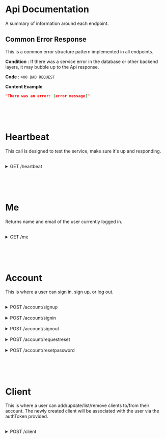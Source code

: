 # Api Documentation

A summary of information around each endpoint.

## Common Error Response

This is a common error structure pattern implemented in all endpoints.

**Condition** : If there was a service error in the database or other backend layers, it may bubble up to the Api response.

**Code** : `400 BAD REQUEST`

**Content Example**

```json
"There was an error: [error message]"
```

<br><br><br>

# Heartbeat

This call is designed to test the service, make sure it's up and responding.

<br>

<details>
<summary>
GET /heartbeat
</summary>

**Method** : `GET`

**Auth required** : no

## Success Response

**Code** : `200 OK`

**Content example**

```json
{
  "name": "tbd",
  "vitals": {}
}
```

## Error Response

**Condition** : If the server is down or unresponsive, then the call will time out.
</details>

<br><br><br>

# Me

Returns name and email of the user currently logged in.

<br>

<details>
<summary>
GET /me
</summary>

**Method** : `GET`

**Auth required** : yes

## Success Response

**Code** : `200 OK`

**Content example**

```json
{
    "authToken": {
      "access_token": "<an encrypted token>",
      "expires_in": "3600000"
    },
    "data": {
      "user": {
        "name": "Bruce Wayne",
        "email": "batman@justiceleague.com",
        "permissions": [
            "USER"
        ]
      }
    }
}
```

## Error Response

**Condition** : If the user is not logged in or has an invalid token.

**Code** : `400 BAD REQUEST`

**Content example**

```json
"Not logged in"
```
</details>

<br><br><br>

# Account

This is where a user can sign in, sign up, or log out.

<br>
<details>
<summary>
POST /account/signup
</summary>

**Method** : `POST`

**Auth required** : no

**Data constraints**

```json
{
  "name": "[non-empty string]",
  "email": "[valid email address]",
  "password": "[valid password in plain text, 8-24 characters, at least one number, uppercase, lowercase, and symbol]",
  "confirmPassword": "[valid matching password in plain text]"
}
```

**Data example**

```json
{
  "name": "Bruce Wayne",
  "email": "batman@justiceleague.com",
  "password": "DarkKnight39!",
  "confirmPassword": "DarkKnight39!"
}
```

## Success Response

**Code** : `201 CREATED`

**Content example**

```json
{
    "authToken": {
      "access_token": "<an encrypted token>",
      "expires_in": "3600000"
    },
    "data": {
      "user": {
        "name": "Bruce Wayne",
        "email": "batman@justiceleague.com",
        "permissions": [
            "USER"
        ]
      }
    }
}
```

## Error Response

**Condition** : Validation failure

**Code** : `422 UNPROCESSABLE ENTITY`

**Content example**

```json
{
    "errors": [
        {
            "value": "batman@justiceleague.com",
            "msg": "Email is already in use",
            "param": "email",
            "location": "body"
        },
        {
            "value": "DarkKnight39",
            "msg": "Password must contain at least one uppercase letter, one lowercase letter, and one symbol",
            "param": "password",
            "location": "body"
        }
    ]
}
```
</details>

<br>

<details>
<summary>
POST /account/signin
</summary>

**Method** : `POST`

**Auth required** : no

**Data constraints**

```json
{
  "email": "[valid email]",
  "password": "[password in plain text]"
}
```

**Data example**

```json
{
  "email": "batman@justiceleague.com",
  "password": "DarkKnight39!"
}
```

## Success Response

**Code** : `200 OK`

**Content example**

```json
{
    "authToken": {
      "access_token": "<an encrypted token>",
      "expires_in": "3600000"
    },
    "data": {
      "user": {
        "name": "Bruce Wayne",
        "email": "batman@justiceleague.com",
        "permissions": [
            "USER"
        ]
      }
    }
}
```

## Error Response

**Condition** : If the email or password is incorrect or if the user doesn't exist.

**Code** : `400 BAD REQUEST`

**Content example**
```json
"Invalid username or password!"
```
</details>

<br>

<details>
<summary>
POST /account/signout
</summary>

**Method** : `POST`

**Auth required** : no

**Data constraints**

none

## Success Response

**Code** : `200 OK`

**Content example**

```json
{
    "message": "Goodbye!"
}
```

## Error Response

None.  This call will always succeed and always trigger removal of the auth token from the headers if it exists.
</details>

<br>

<details>
<summary>
POST /account/requestreset
</summary>

**Method** : `POST`

**Auth required** : no

**Data constraints**

```json
{
  "email": "[valid email]",
}
```

**Data example**

```json
{
  "email": "batman@justiceleague.com"
}
```

## Success Response

**Code** : `200 OK`

**Content example**

```json
{
    "message": "Email sent!",
    "data": {
      "email": "batman@justiceleague.com",
      "mailResult": "<nodemailer mail result object>"
    }
}
```

## Error Response

**Condition** : If the email doesn't belong to a user.

**Code** : `400 BAD REQUEST`

**Content example**
```json
"No user found for email <email>!"
```
</details>

<br>

<details>
<summary>
POST /account/resetpassword
</summary>

**Method** : `POST`

**Auth required** : no

**Data constraints**

```json
{
  "resetToken": "[valid resetToken]",
  "password": "[valid password in plain text, 8-24 characters, at least one number, uppercase, lowercase, and symbol]",
  "confirmPassword": "[valid matching password in plain text]"
}
```

**Data example**

```json
{
  "resetToken": "<valid resetToken>",
  "password": "DarkKnight39!",
  "confirmPassword": "DarkKnight39!"
}
```

## Success Response

**Code** : `200 OK`

**Content example**

```json
{
    "authToken": {
      "access_token": "<an encrypted token>",
      "expires_in": "3600000"
    },
    "data": {
      "user": {
        "name": "Bruce Wayne",
        "email": "batman@justiceleague.com",
        "permissions": [
            "USER"
        ]
      }
    }
}
```

## Error Response

**Condition** : Invalid resetToken

**Code** : `400 BAD REQUEST`

**Content example**

```json
"This token is invalid or expired!"
```

Also

**Condition** : Validation failure

**Code** : `422 UNPROCESSABLE ENTITY`

**Content example**

```json
{
    "errors": [
        {
            "value": "DarkKnight39",
            "msg": "Password must contain at least one uppercase letter, one lowercase letter, and one symbol",
            "param": "password",
            "location": "body"
        }
    ]
}
```
</details>

<br><br><br>

# Client

This is where a user can add/update/list/remove clients to/from their account.
The newly created client will be associated with the user via the authToken provided.

<br>

<details>
<summary>
POST /client
</summary>

**Method** : `POST`

**Auth required** : yes

**Data constraints**

```json
{
  "name": "[non-empty string]"
}
```

**Data example**

```json
{
  "name": "Commissioner James Gordon",
  "email": "jgordon@gcpd.gov",
  "phone": "123-456-7890",
  "address1": "123 Main St",
  "address2": "Suite 404",
  "address3": "Major Crimes Unit",
  "city": "Gotham",
  "stateProvince": "NY",
  "postalCode": "12345",
  "notes": "But we’ve met before. That was a long time ago, I was a kid at St. Swithin’s, It used to be funded by the Wayne Foundation. It’s an orphanage. My mum died when I was small, it was a car accident. I don’t remember it. My dad got shot a couple of years later for a gambling debt. Oh I remember that one just fine. Not a lot of people know what it feels like to be angry in your bones. I mean they understand. The fosters parents. Everybody understands, for a while. Then they want the angry little kid to do something he knows he can’t do, move on. After a while they stop understanding. They send the angry kid to a boy’s home, I figured it out too late. Yeah I learned to hide the anger, and practice smiling in the mirror. It’s like putting on a mask. So you showed up this one day, in a cool car, pretty girl on your arm. We were so excited! Bruce Wayne, a billionaire orphan? We used to make up stories about you man, legends and you know with the other kids, that’s all it was, just stories, but right when I saw you, I knew who you really were. I’d seen that look on your face before. It’s the same one I taught myself. I don’t why you took the fault for Dent’s murder but I’m still a believer in the Batman. Even if you’re not…"
}
```

## Success Response

**Code** : `200 OK`

**Content example**

```json
{
    "authToken": {
      "access_token": "<an encrypted token>",
      "expires_in": "3600000"
    },
    "data": {
      "client": {
        "city": "Gotham",
        "name": "Commissioner James Gordon",
        "updatedAt": "<DateTime>",
        "email": "jgordon@gcpd.gov",
        "address3": "Major Crimes Unit",
        "address2": "Suite 404",
        "postalCode": "12345",
        "stateProvince": "NY",
        "id": "<client identifier>",
        "address1": "123 Main St",
        "createdAt": "<DateTime>",
        "phone": "123-456-7890",
        "notes": "But we’ve met before. That was a long time ago, I was a kid at St. Swithin’s, It used to be funded by the Wayne Foundation. It’s an orphanage. My mum died when I was small, it was a car accident. I don’t remember it. My dad got shot a couple of years later for a gambling debt. Oh I remember that one just fine. Not a lot of people know what it feels like to be angry in your bones. I mean they understand. The fosters parents. Everybody understands, for a while. Then they want the angry little kid to do something he knows he can’t do, move on. After a while they stop understanding. They send the angry kid to a boy’s home, I figured it out too late. Yeah I learned to hide the anger, and practice smiling in the mirror. It’s like putting on a mask. So you showed up this one day, in a cool car, pretty girl on your arm. We were so excited! Bruce Wayne, a billionaire orphan? We used to make up stories about you man, legends and you know with the other kids, that’s all it was, just stories, but right when I saw you, I knew who you really were. I’d seen that look on your face before. It’s the same one I taught myself. I don’t why you took the fault for Dent’s murder but I’m still a believer in the Batman. Even if you’re not…"
        }
    }
}
```

## Error Response

**Condition** : Validation failure

**Code** : `422 UNPROCESSABLE ENTITY`

**Content example**

```json
{
    "errors": [
        {
            "msg": "Name must not be empty",
            "param": "name",
            "location": "body"
        }
    ]
}
```
</details>
